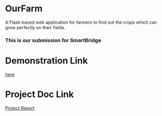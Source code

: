 # OurFarm
A Flask-based web application for farmers to find out the crops which can grow perfectly on their fields.
### This is our submission for SmartBridge

# Demonstration Link
 <a href="https://drive.google.com/file/d/1pEcW7EqaGsOI9v5hAN1b_YZjqqj5Px9X/view?usp=sharing">here</a>

# Project Doc Link
 <a href="https://drive.google.com/file/d/1sRkiw-OeEd1rTZHVrJ8Wsibsew7GDXc6/view?usp=sharing">Project Report</a>
